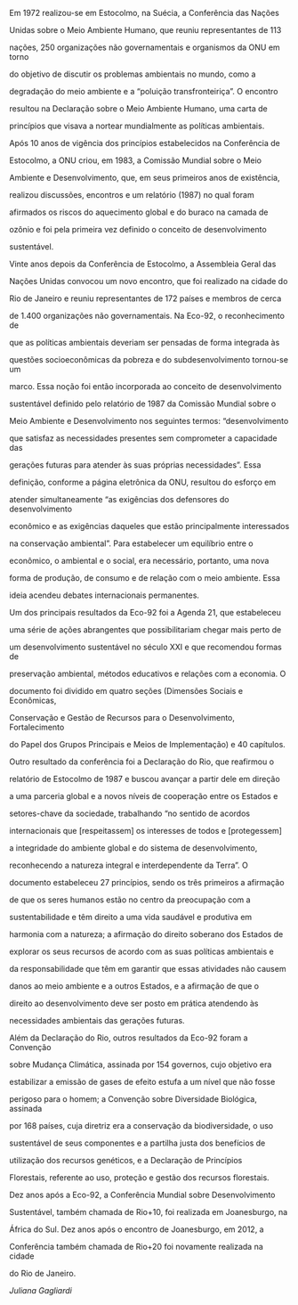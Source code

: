 

Em 1972 realizou-se em Estocolmo, na Suécia, a Conferência das Nações

Unidas sobre o Meio Ambiente Humano, que reuniu representantes de 113

nações, 250 organizações não governamentais e organismos da ONU em torno

do objetivo de discutir os problemas ambientais no mundo, como a

degradação do meio ambiente e a “poluição transfronteiriça”. O encontro

resultou na Declaração sobre o Meio Ambiente Humano, uma carta de

princípios que visava a nortear mundialmente as políticas ambientais.

Após 10 anos de vigência dos princípios estabelecidos na Conferência de

Estocolmo, a ONU criou, em 1983, a Comissão Mundial sobre o Meio

Ambiente e Desenvolvimento, que, em seus primeiros anos de existência,

realizou discussões, encontros e um relatório (1987) no qual foram

afirmados os riscos do aquecimento global e do buraco na camada de

ozônio e foi pela primeira vez definido o conceito de desenvolvimento

sustentável.



Vinte anos depois da Conferência de Estocolmo, a Assembleia Geral das

Nações Unidas convocou um novo encontro, que foi realizado na cidade do

Rio de Janeiro e reuniu representantes de 172 países e membros de cerca

de 1.400 organizações não governamentais. Na Eco-92, o reconhecimento de

que as políticas ambientais deveriam ser pensadas de forma integrada às

questões socioeconômicas da pobreza e do subdesenvolvimento tornou-se um

marco. Essa noção foi então incorporada ao conceito de desenvolvimento

sustentável definido pelo relatório de 1987 da Comissão Mundial sobre o

Meio Ambiente e Desenvolvimento nos seguintes termos: “desenvolvimento

que satisfaz as necessidades presentes sem comprometer a capacidade das

gerações futuras para atender às suas próprias necessidades”. Essa

definição, conforme a página eletrônica da ONU, resultou do esforço em

atender simultaneamente “as exigências dos defensores do desenvolvimento

econômico e as exigências daqueles que estão principalmente interessados

​​na conservação ambiental”. Para estabelecer um equilíbrio entre o

econômico, o ambiental e o social, era necessário, portanto, uma nova

forma de produção, de consumo e de relação com o meio ambiente. Essa

ideia acendeu debates internacionais permanentes.



Um dos principais resultados da Eco-92 foi a Agenda 21, que estabeleceu

uma série de ações abrangentes que possibilitariam chegar mais perto de

um desenvolvimento sustentável no século XXI e que recomendou formas de

preservação ambiental, métodos educativos e relações com a economia. O

documento foi dividido em quatro seções (Dimensões Sociais e Econômicas,

Conservação e Gestão de Recursos para o Desenvolvimento, Fortalecimento

do Papel dos Grupos Principais e Meios de Implementação) e 40 capítulos.



Outro resultado da conferência foi a Declaração do Rio, que reafirmou o

relatório de Estocolmo de 1987 e buscou avançar a partir dele em direção

a uma parceria global e a novos níveis de cooperação entre os Estados e

setores-chave da sociedade, trabalhando “no sentido de acordos

internacionais que [respeitassem] os interesses de todos e [protegessem]

a integridade do ambiente global e do sistema de desenvolvimento,

reconhecendo a natureza integral e interdependente da Terra”. O

documento estabeleceu 27 princípios, sendo os três primeiros a afirmação

de que os seres humanos estão no centro da preocupação com a

sustentabilidade e têm direito a uma vida saudável e produtiva em

harmonia com a natureza; a afirmação do direito soberano dos Estados de

explorar os seus recursos de acordo com as suas políticas ambientais e

da responsabilidade que têm em garantir que essas atividades não causem

danos ao meio ambiente e a outros Estados, e a afirmação de que o

direito ao desenvolvimento deve ser posto em prática atendendo às

necessidades ambientais das gerações futuras.



Além da Declaração do Rio, outros resultados da Eco-92 foram a Convenção

sobre Mudança Climática, assinada por 154 governos, cujo objetivo era

estabilizar a emissão de gases de efeito estufa a um nível que não fosse

perigoso para o homem; a Convenção sobre Diversidade Biológica, assinada

por 168 países, cuja diretriz era a conservação da biodiversidade, o uso

sustentável de seus componentes e a partilha justa dos benefícios de

utilização dos recursos genéticos, e a Declaração de Princípios

Florestais, referente ao uso, proteção e gestão dos recursos florestais.



Dez anos após a Eco-92, a Conferência Mundial sobre Desenvolvimento

Sustentável, também chamada de Rio+10, foi realizada em Joanesburgo, na

África do Sul. Dez anos após o encontro de Joanesburgo, em 2012, a

Conferência também chamada de Rio+20 foi novamente realizada na cidade

do Rio de Janeiro.



*Juliana Gagliardi*



